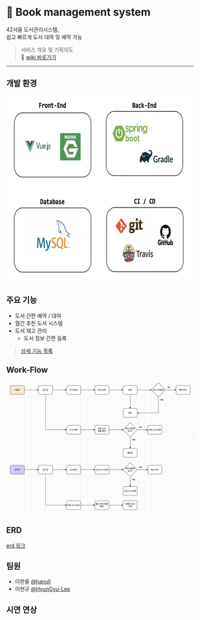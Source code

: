# :blue_book: Book management system
42서울 도서관리시스템,    
쉽고 빠르게 도서 대여 및 예약 가능 

> 서비스 개요 및 기획의도  
:page_facing_up: [wiki 바로가기](https://github.com/hanull/book-management-system/wiki)


<hr>

## 개발 환경
<img src="https://github.com/hanull/book-management-system/blob/master/img/skills.png" width="750" height="500">

## 주요 기능
- 도서 간편 예약 / 대여
- 월간 추천 도서 시스템
- 도서 재고 관리
  - 도서 정보 간편 등록
> [상세 기능 목록](https://github.com/hanull/book-management-system/wiki/%EA%B8%B0%EB%8A%A5%EB%AA%A9%EB%A1%9D)

## Work-Flow  
<img src="https://github.com/hanull/book-management-system/blob/master/img/work-flow1.png">

## ERD
[erd 링크]()



## 팀원
- 이한울 <a href="https://github.com/hanull">@hanull</a> 
- 이현규 <a href="https://github.com/HyunGyu-Lee">@HyunGyu-Lee</a>

## 시연 연상
